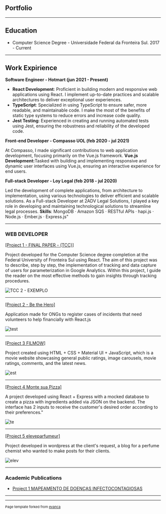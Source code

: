 ## Portfolio

---
## Education

<ul>
  <li>Computer Science Degree - Universidade Federal da Fronteira Sul. 2017 - Current</li>
</ul>

---
## Work Expirience

<b>Software Engineer - Hotmart (jun 2021 - Present)</b>

<ul>
<li><b>React Development</b>: Proficient in building modern and responsive web applications using React. I implement up-to-date practices and scalable architectures to deliver exceptional user experiences.</li>

<li><b>TypeScript</b>: Specialized in using TypeScript to ensure safer, more readable, and maintainable code. I make the most of the benefits of static type systems to reduce errors and increase code quality.</li>

<li><b>Jest Testing</b>: Experienced in creating and running automated tests using Jest, ensuring the robustness and reliability of the developed code.</li>
</ul>


<b>Front-end Developer - Compasso UOL (feb 2020 - jul 2021)</b>

At Compasso, I made significant contributions to web application development, focusing primarily on the Vue.js framework.
<b>Vue.js Development:</b>Tasked with building and implementing responsive and dynamic user interfaces using Vue.js, ensuring an interactive experience for end users.


<b>Full-stack Developer - Loy Legal (feb 2018 - jul 2020)</b>

Led the development of complete applications, from architecture to implementation, using various technologies to deliver efficient and scalable solutions. As a Full-stack Developer at 2ADV Legal Solutions, I played a key role in developing and maintaining technological solutions to streamline legal processes.
<b>Skills</b>: MongoDB · Amazon SQS · RESTful APIs · hapi.js · Node.js · Ember.js · Express.js"


---
### WEB DEVELOPER 

<a href="https://github.com/tiodospc/TCC2-Final">[Project 1 - FINAL PAPER - (TCC)]</a>

Project developed for the Computer Science degree completion at the Federal University of Fronteira Sul using React. The aim of this project was to describe, step by step, the implementation of tracking and data capture of users for parameterization in Google Analytics. Within this project, I guide the reader on the most effective methods to gain insights through tracking procedures.

![TCC 2 - EXEMPLO](https://github.com/tiodospc/portfolio/assets/31110504/0dc47e88-e5fc-4117-a5fb-59f8d2a9bc55)

---

<a href="https://github.com/tiodospc/TCC2-Final">[Project 2 - Be the Hero]</a>

Application made for ONGs to register cases of incidents that need volunteers to help financially with React.js

<img src="https://github.com/tiodospc/portfolio/assets/31110504/0baa137e-5190-4ed0-a87b-7706d6fb3248" alt='test' />

---

<a href='https://github.com/tiodospc/Filmow-Projeto-Prog2'>[Project 3 FILMOW]</a>

Project created using HTML + CSS + Material UI + JavaScript, which is a movie website showcasing general public ratings, image carousels, movie ratings, comments, and the latest news.

<img src='https://github.com/tiodospc/portfolio/assets/31110504/1b51ca4c-a4dd-471a-8633-0c2fb69d231f' alt='est' />

---

<a href='https://github.com/tiodospc/monte-suapizza'>[Project 4 Monte sua Pizza]</a>

A project developed using React + Express with a mocked database to create a pizza with ingredients added via JSON on the backend. The interface has 2 inputs to receive the customer's desired order according to their preferences."

<img src='https://github.com/tiodospc/portfolio/assets/31110504/3b3c34ba-0e64-456b-a912-2b2a655971ce' alt='te' />

---

<a href='https://eleveparfumeur.com/'>[Project 5 eleveparfumeur]</a>

Project developed in wordpress at the client's request, a blog for a perfume chemist who wanted to make posts for their clients.

<img src='https://github.com/tiodospc/portfolio/assets/31110504/cc7eaa4d-aca5-4466-a30c-2cce5e8bca72' alt='elev'/>

---

### Academic Publications

- [Project 1 MAPEAMENTO DE DOENÇAS INFECTOCONTAGIOSAS](https://portaleventos.uffs.edu.br/index.php/SEPE-UFFS/article/view/9406/6622)

---

---
<p style="font-size:11px">Page template forked from <a href="https://github.com/evanca/quick-portfolio">evanca</a></p>
<!-- Remove above link if you don't want to attibute -->
